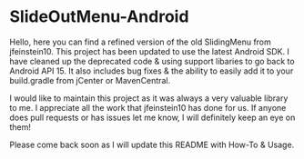 # SlideOutMenu-Android

Hello, here you can find a refined version of the old SlidingMenu from jfeinstein10. This project has been updated to use the latest Android SDK. I have cleaned up the deprecated code & using support libaries to go back to Android API 15. It also includes bug fixes & the ability to easily add it to your build.gradle from jCenter or MavenCentral.

I would like to maintain this project as it was always a very valuable library to me. I appreciate all the work that jfeinstein10 has done for us. If anyone does pull requests or has issues let me know, I will definitely keep an eye on them!

Please come back soon as I will update this README with How-To & Usage.